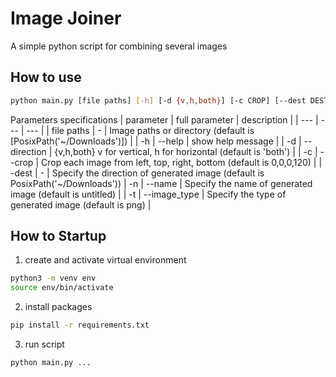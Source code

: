 # Image Joiner
A simple python script for combining several images
## How to use
```bash
python main.py [file paths] [-h] [-d {v,h,both}] [-c CROP] [--dest DEST] [-n NAME]
```
Parameters specifications
| parameter | full parameter | description |
| --- | --- | --- |
| file paths | - | Image paths or directory (default is [PosixPath('~/Downloads')]) |
| -h | --help | show help message |
| -d | --direction | {v,h,both} v for vertical, h for horizontal (default is 'both') |
| -c | --crop | Crop each image from left, top, right, bottom (default is 0,0,0,120) |
| -dest | - | Specify the direction of generated image (default is PosixPath('~/Downloads'))
| -n | --name | Specify the name of generated image (default is untitled) |
| -t | --image_type | Specify the type of generated image (default is png) |


## How to Startup
1. create and activate virtual environment
```bash
python3 -m venv env
source env/bin/activate
```

2. install packages
```bash
pip install -r requirements.txt
```

3. run script
```bash
python main.py ...
```
